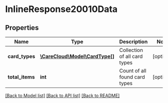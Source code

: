 # InlineResponse20010Data

## Properties
Name | Type | Description | Notes
------------ | ------------- | ------------- | -------------
**card_types** | [**\CareCloud\Model\CardType[]**](CardType.md) | Collection of all card types | [optional] 
**total_items** | **int** | Count of all found card types | [optional] 

[[Back to Model list]](../../README.md#documentation-for-models) [[Back to API list]](../../README.md#documentation-for-api-endpoints) [[Back to README]](../../README.md)


